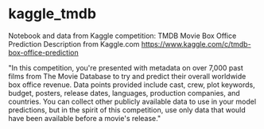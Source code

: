 # kaggle_tmdb
Notebook and data from Kaggle competition: TMDB Movie Box Office Prediction
Description from Kaggle.com
https://www.kaggle.com/c/tmdb-box-office-prediction

"In this competition, you're presented with metadata on over 7,000 past films from The Movie Database to try and predict their overall worldwide box office revenue. Data points provided include cast, crew, plot keywords, budget, posters, release dates, languages, production companies, and countries. You can collect other publicly available data to use in your model predictions, but in the spirit of this competition, use only data that would have been available before a movie's release."

